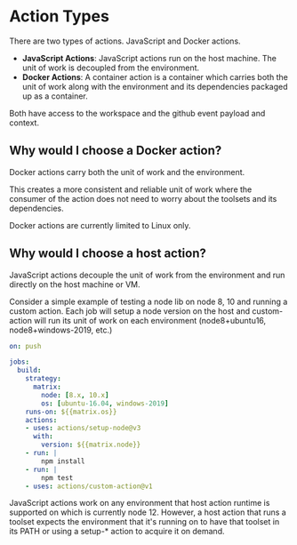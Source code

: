 # Action Types

There are two types of actions.  JavaScript and Docker actions.

- **JavaScript Actions**: JavaScript actions run on the host machine.  The unit of work is decoupled from the environment.
- **Docker Actions**: A container action is a container which carries both the unit of work along with the environment and its dependencies packaged up as a container.

Both have access to the workspace and the github event payload and context.

## Why would I choose a Docker action?

Docker actions carry both the unit of work and the environment.

This creates a more consistent and reliable unit of work where the consumer of the action does not need to worry about the toolsets and its dependencies.

Docker actions are currently limited to Linux only.

## Why would I choose a host action?

JavaScript actions decouple the unit of work from the environment and run directly on the host machine or VM.

Consider a simple example of testing a node lib on node 8, 10 and running a custom action.  Each job will setup a node version on the host and custom-action will run its unit of work on each environment (node8+ubuntu16, node8+windows-2019, etc.)

```yaml
on: push

jobs:
  build:
    strategy: 
      matrix:
        node: [8.x, 10.x]
        os: [ubuntu-16.04, windows-2019]
    runs-on: ${{matrix.os}}
    actions:
    - uses: actions/setup-node@v3
      with:
        version: ${{matrix.node}}
    - run: | 
        npm install
    - run: |
        npm test
    - uses: actions/custom-action@v1
```

JavaScript actions work on any environment that host action runtime is supported on which is currently node 12.  However, a host action that runs a toolset expects the environment that it's running on to have that toolset in its PATH or using a setup-* action to acquire it on demand.
